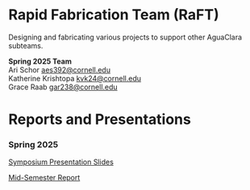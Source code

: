 # Rapid Fabrication Team (RaFT)
Designing and fabricating various projects to support other AguaClara subteams.

**Spring 2025 Team**  
Ari Schor aes392@cornell.edu  
Katherine Krishtopa kvk24@cornell.edu  
Grace Raab gar238@cornell.edu  

# Reports and Presentations

### Spring 2025
[Symposium Presentation Slides](https://docs.google.com/presentation/d/1hFnUnwmP9l6pJPLvQoH0Q8RR4Hx92SFTT1B-Nxn1EJg/edit?usp=sharing)

[Mid-Semester Report](https://docs.google.com/document/d/1K_asiWUpZKGtKt_YHHLtzEZW39-DEJnKnBD0S5dTeTE/edit?usp=sharing)

